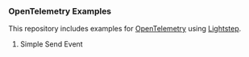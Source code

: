 ### OpenTelemetry Examples
This repository includes examples for [OpenTelemetry](https://opentelemetry.io/) using [Lightstep](https://lightstep.com/).

1. Simple Send Event